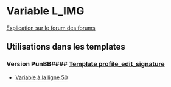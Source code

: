 # Variable L_IMG
[Explication sur le forum des forums](http://forum.forumactif.com/t294113-listing-des-variables#L_IMG)
## Utilisations dans les templates
### Version PunBB#### [Template profile_edit_signature](punbb/profile_edit_signature.md)
* [Variable à la ligne 50](../punbb/profile_edit_signature.tpl#L50)